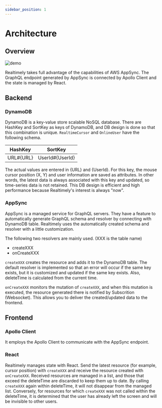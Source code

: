 ```yaml
---
sidebar_position: 1
---
```


# Architecture

## Overview
![demo](/img/architecture.drawio.png)

Realtimely takes full advantage of the capabilities of AWS AppSync.
The GraphQL endpoint generated by AppSync is connected by Apollo Client and the state is managed by React.

## Backend
### DynamoDB
DynamoDB is a key-value store scalable NoSQL database.
There are HashKey and SortKey as keys of DynamoDB, and DB design is done so that this combination is unique.
`RealtimeCursor` and `OnlineUser` have the following schema.

|  HashKey  |  SortKey  |
| ---- | ---- |
|  URL#{URL}  |  UserId#{UserId}  |

The actual values are entered in {URL} and {UserId}.
For this key, the mouse cursor position (X, Y) and user information are saved as attributes.
In other words, the latest data is always associated with this key and updated, so time-series data is not retained.
This DB design is efficient and high performance because Realtimely's interest is always "now".

### AppSync
AppSync is a managed service for GraphQL servers.
They have a feature to automatically generate GraphQL schema and resolver by connecting with DynamoDB table.
Realtimely uses the automatically created schema and resolver with a little customization.

The following two resolvers are mainly used. (XXX is the table name)
* createXXX
* onCreateXXX

`createXXX` creates the resource and adds it to the DynamoDB table. The default resolver is implemented so that an error will occur if the same key exists, but it is customized and updated if the same key exists. Also, deleteTime is calculated from the current time.

`onCreateXXX` monitors the mutation of `createXXX`, and when this mutation is executed, the resource generated there is notified by Subscrition (Websocket). This allows you to deliver the created/updated data to the frontend.

## Frontend
### Apollo Client
It employs the Apollo Client to communicate with the AppSync endpoint.

### React

Realtimely manages state with React.
Send the latest resource (for example, cursor position) with `createXXX` and receive the resource created with` onCreateXXX`.
Received resources are managed in a list, and those that exceed the deleteTime are discarded to keep them up to date.
By calling `createXXX` again within deleteTime, it will not disappear from the managed list.
Conversely, for resources for which `createXXX` was not called within the deleteTime, it is determined that the user has already left the screen and will be invisible to other users.